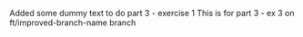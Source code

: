 
Added some dummy text to do 
part 3 - exercise 1
This is for part 3 - ex 3 on ft/improved-branch-name branch

